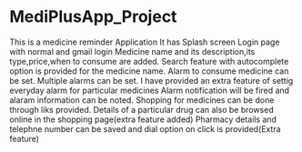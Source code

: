 # MediPlusApp_Project
This is a medicine reminder Application
It has Splash screen 
Login page with normal and gmail login
Medicine name and its description,its type,price,when to consume are added.
Search feature with autocomplete option is provided for the medicine name.
Alarm to consume medicine can be set.
Multiple alarms can be set.
I have provided an extra feature of settig everyday alarm for particular medicines
Alarm notification will be fired and alaram information can be noted.
Shopping for medicines can be done through liks provided.
Details of a particular drug can also be browsed online in the shopping page(extra feature added)
Pharmacy details and telephne number can be saved and dial option on click is provided(Extra feature)
